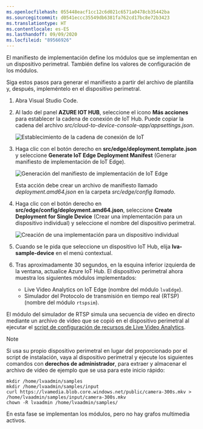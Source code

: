 ```yaml
---
ms.openlocfilehash: 055448eacf1cc12c6d021c6571a0478cb35442ba
ms.sourcegitcommit: d0541eccc35549db6381fa762cd17bc8e72b3423
ms.translationtype: HT
ms.contentlocale: es-ES
ms.lasthandoff: 09/09/2020
ms.locfileid: "89566926"
---
```

El manifiesto de implementación define los módulos que se implementan en un dispositivo perimetral. También define los valores de configuración de los módulos. 

Siga estos pasos para generar el manifiesto a partir del archivo de plantilla y, después, impleméntelo en el dispositivo perimetral.

1. Abra Visual Studio Code.
1. Al lado del panel **AZURE IOT HUB**, seleccione el icono **Más acciones** para establecer la cadena de conexión de IoT Hub. Puede copiar la cadena del archivo *src/cloud-to-device-console-app/appsettings.json*. 

    ![Establecimiento de la cadena de conexión de IoT](../../../media/quickstarts/set-iotconnection-string.png)
1. Haga clic con el botón derecho en **src/edge/deployment.template.json** y seleccione **Generate IoT Edge Deployment Manifest** (Generar manifiesto de implementación de IoT Edge).

    ![Generación del manifiesto de implementación de IoT Edge](../../../media/quickstarts/generate-iot-edge-deployment-manifest.png)

    Esta acción debe crear un archivo de manifiesto llamado *deployment.amd64.json* en la carpeta *src/edge/config llamado*.
1. Haga clic con el botón derecho en **src/edge/config/deployment.amd64.json**, seleccione **Create Deployment for Single Device** (Crear una implementación para un dispositivo individual) y seleccione el nombre del dispositivo perimetral.

    ![Creación de una implementación para un dispositivo individual](../../../media/quickstarts/create-deployment-single-device.png)

1. Cuando se le pida que seleccione un dispositivo IoT Hub, elija **lva-sample-device** en el menú contextual.
1. Tras aproximadamente 30 segundos, en la esquina inferior izquierda de la ventana, actualice Azure IoT Hub. El dispositivo perimetral ahora muestra los siguientes módulos implementados:

    * Live Video Analytics on IoT Edge (nombre del módulo `lvaEdge`).
    * Simulador del Protocolo de transmisión en tiempo real (RTSP) (nombre del módulo `rtspsim`).

El módulo del simulador de RTSP simula una secuencia de vídeo en directo mediante un archivo de vídeo que se copió en el dispositivo perimetral al ejecutar el [script de configuración de recursos de Live Video Analytics](https://github.com/Azure/live-video-analytics/tree/master/edge/setup). 

> [!NOTE]
> Si usa su propio dispositivo perimetral en lugar del proporcionado por el script de instalación, vaya al dispositivo perimetral y ejecute los siguientes comandos con **derechos de administrador**, para extraer y almacenar el archivo de vídeo de ejemplo que se usa para este inicio rápido:  

```
mkdir /home/lvaadmin/samples      
mkdir /home/lvaadmin/samples/input    
curl https://lvamedia.blob.core.windows.net/public/camera-300s.mkv > /home/lvaadmin/samples/input/camera-300s.mkv  
chown -R lvaadmin /home/lvaadmin/samples/  
```
En esta fase se implementan los módulos, pero no hay grafos multimedia activos.
